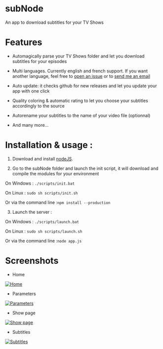 subNode
=======

An app to download subtitles for your TV Shows


# Features
* Automagically parse your TV Shows folder and let you download subtitles for your episodes

* Multi languages. Currently english and french support. If you want another language, feel free to [open an issue](https://github.com/ocombe/subNode/issues) or to [send me an email](mailto:olivier.combe+githubsubnode@gmail.com?subject=subNode)

* Auto update: it checks github for new releases and let you update your app with one click

* Quality coloring & automatic rating to let you choose your subtitles accordingly to the source

* Autorename your subtitles to the name of your video file (optionnal)

* And many more...


# Installation & usage :
1. Download and install [nodeJS](http://nodejs.org/download/).


2. Go to the subNode folder and launch the init script, it will download and compile the modules for your environment

  On Windows : ```./scripts/init.bat```

  On Linux : ```sudo sh scripts/init.sh```

  Or via the command line :```npm install --production```


3. Launch the server :

  On Windows : ```./scripts/launch.bat```

  On Linux : ```sudo sh scripts/launch.sh```

  Or via the command line :```node app.js```

# Screenshots
* Home

[![Home](http://ocombe.github.io/subNode/img/home.jpg)](http://ocombe.github.io/subNode/img/home.jpg)


* Parameters

[![Parameters](http://ocombe.github.io/subNode/img/params.jpg)](http://ocombe.github.io/subNode/img/params.jpg)


* Show page

[![Show page](http://ocombe.github.io/subNode/img/shows.jpg)](http://ocombe.github.io/subNode/img/shows.jpg)


* Subtitles

[![Subtitles](http://ocombe.github.io/subNode/img/subtitles.jpg)](http://ocombe.github.io/subNode/img/subtitles.jpg)